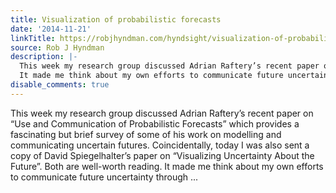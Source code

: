 ```yaml
---
title: Visualization of probabilistic forecasts
date: '2014-11-21'
linkTitle: https://robjhyndman.com/hyndsight/visualization-of-probabilistic-forecasts/
source: Rob J Hyndman
description: |-
  This week my research group discussed Adrian Raftery’s recent paper on “Use and Communication of Probabilistic Forecasts” which provides a fascinating but brief survey of some of his work on modelling and communicating uncertain futures. Coincidentally, today I was also sent a copy of David Spiegelhalter’s paper on “Visualizing Uncertainty About the Future”. Both are well-worth reading.
  It made me think about my own efforts to communicate future uncertainty through ...
disable_comments: true
---
```

This week my research group discussed Adrian Raftery’s recent paper on “Use and Communication of Probabilistic Forecasts” which provides a fascinating but brief survey of some of his work on modelling and communicating uncertain futures. Coincidentally, today I was also sent a copy of David Spiegelhalter’s paper on “Visualizing Uncertainty About the Future”. Both are well-worth reading.
It made me think about my own efforts to communicate future uncertainty through ...